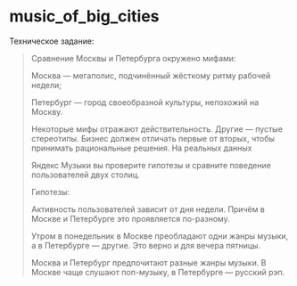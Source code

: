 # music_of_big_cities

Техническое задание:

> Сравнение Москвы и Петербурга окружено мифами:
>
> Москва — мегаполис, подчинённый жёсткому ритму рабочей недели;
>
> Петербург — город своеобразной культуры, непохожий на Москву.
>
> Некоторые мифы отражают действительность. Другие — пустые стереотипы. Бизнес должен отличать первые от вторых, чтобы принимать рациональные решения. На реальных данных 
>
> Яндекс Музыки вы проверите гипотезы и сравните поведение пользователей двух столиц.
>
> Гипотезы:
>
> Активность пользователей зависит от дня недели. Причём в Москве и Петербурге это проявляется по-разному.
>
> Утром в понедельник в Москве преобладают одни жанры музыки, а в Петербурге — другие. Это верно и для вечера пятницы.
>
> Москва и Петербург предпочитают разные жанры музыки. В Москве чаще слушают поп-музыку, в Петербурге — русский рэп.
